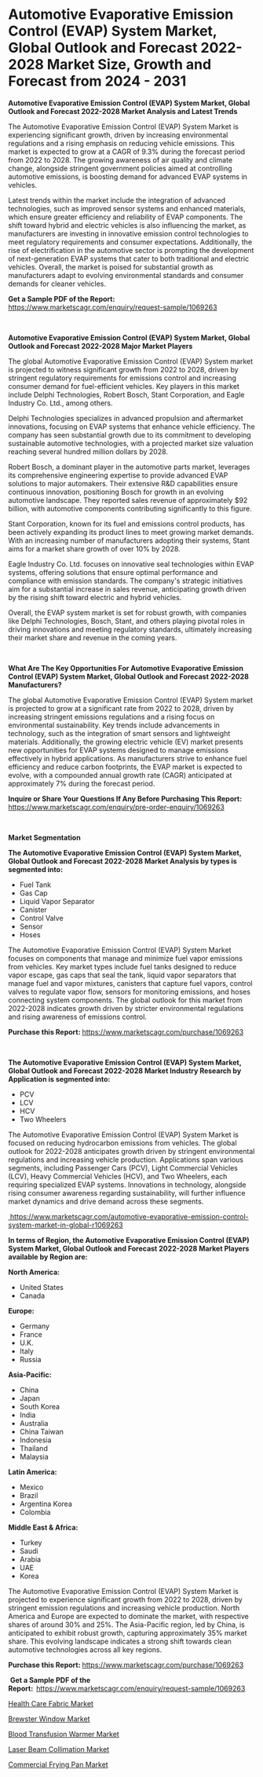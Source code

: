 <p><h1>Automotive Evaporative Emission Control (EVAP) System Market, Global Outlook and Forecast 2022-2028 Market Size, Growth and Forecast from 2024 - 2031</h1></p><p><strong>Automotive Evaporative Emission Control (EVAP) System Market, Global Outlook and Forecast 2022-2028 Market Analysis and Latest Trends</strong></p>
<p><p>The Automotive Evaporative Emission Control (EVAP) System Market is experiencing significant growth, driven by increasing environmental regulations and a rising emphasis on reducing vehicle emissions. This market is expected to grow at a CAGR of 9.3% during the forecast period from 2022 to 2028. The growing awareness of air quality and climate change, alongside stringent government policies aimed at controlling automotive emissions, is boosting demand for advanced EVAP systems in vehicles.</p><p>Latest trends within the market include the integration of advanced technologies, such as improved sensor systems and enhanced materials, which ensure greater efficiency and reliability of EVAP components. The shift toward hybrid and electric vehicles is also influencing the market, as manufacturers are investing in innovative emission control technologies to meet regulatory requirements and consumer expectations. Additionally, the rise of electrification in the automotive sector is prompting the development of next-generation EVAP systems that cater to both traditional and electric vehicles. Overall, the market is poised for substantial growth as manufacturers adapt to evolving environmental standards and consumer demands for cleaner vehicles.</p></p>
<p><strong>Get a Sample PDF of the Report:&nbsp;</strong> <a href="https://www.marketscagr.com/enquiry/request-sample/1069263?utm_campaign=1848&utm_medium=2&utm_source=Github&utm_content=ia&utm_term=27122024&utm_id=automotive-evaporative-emission-control-evap-system-market-global-outlook-and-forecast-2022-2028">https://www.marketscagr.com/enquiry/request-sample/1069263</a></p>
<p>&nbsp;</p>
<p><strong>Automotive Evaporative Emission Control (EVAP) System Market, Global Outlook and Forecast 2022-2028 Major Market Players</strong></p>
<p><p>The global Automotive Evaporative Emission Control (EVAP) System market is projected to witness significant growth from 2022 to 2028, driven by stringent regulatory requirements for emissions control and increasing consumer demand for fuel-efficient vehicles. Key players in this market include Delphi Technologies, Robert Bosch, Stant Corporation, and Eagle Industry Co. Ltd., among others.</p><p>Delphi Technologies specializes in advanced propulsion and aftermarket innovations, focusing on EVAP systems that enhance vehicle efficiency. The company has seen substantial growth due to its commitment to developing sustainable automotive technologies, with a projected market size valuation reaching several hundred million dollars by 2028.</p><p>Robert Bosch, a dominant player in the automotive parts market, leverages its comprehensive engineering expertise to provide advanced EVAP solutions to major automakers. Their extensive R&D capabilities ensure continuous innovation, positioning Bosch for growth in an evolving automotive landscape. They reported sales revenue of approximately $92 billion, with automotive components contributing significantly to this figure.</p><p>Stant Corporation, known for its fuel and emissions control products, has been actively expanding its product lines to meet growing market demands. With an increasing number of manufacturers adopting their systems, Stant aims for a market share growth of over 10% by 2028.</p><p>Eagle Industry Co. Ltd. focuses on innovative seal technologies within EVAP systems, offering solutions that ensure optimal performance and compliance with emission standards. The company's strategic initiatives aim for a substantial increase in sales revenue, anticipating growth driven by the rising shift toward electric and hybrid vehicles.</p><p>Overall, the EVAP system market is set for robust growth, with companies like Delphi Technologies, Bosch, Stant, and others playing pivotal roles in driving innovations and meeting regulatory standards, ultimately increasing their market share and revenue in the coming years.</p></p>
<p>&nbsp;</p>
<p><strong>What Are The Key Opportunities For Automotive Evaporative Emission Control (EVAP) System Market, Global Outlook and Forecast 2022-2028 Manufacturers?</strong></p>
<p><p>The global Automotive Evaporative Emission Control (EVAP) System market is projected to grow at a significant rate from 2022 to 2028, driven by increasing stringent emissions regulations and a rising focus on environmental sustainability. Key trends include advancements in technology, such as the integration of smart sensors and lightweight materials. Additionally, the growing electric vehicle (EV) market presents new opportunities for EVAP systems designed to manage emissions effectively in hybrid applications. As manufacturers strive to enhance fuel efficiency and reduce carbon footprints, the EVAP market is expected to evolve, with a compounded annual growth rate (CAGR) anticipated at approximately 7% during the forecast period.</p></p>
<p><strong>Inquire or Share Your Questions If Any Before Purchasing This Report:</strong> <a href="https://www.marketscagr.com/enquiry/pre-order-enquiry/1069263?utm_campaign=1848&utm_medium=2&utm_source=Github&utm_content=ia&utm_term=27122024&utm_id=automotive-evaporative-emission-control-evap-system-market-global-outlook-and-forecast-2022-2028">https://www.marketscagr.com/enquiry/pre-order-enquiry/1069263</a></p>
<p>&nbsp;</p>
<p><strong>Market Segmentation</strong></p>
<p><strong>The Automotive Evaporative Emission Control (EVAP) System Market, Global Outlook and Forecast 2022-2028 Market Analysis by types is segmented into:</strong></p>
<p><ul><li>Fuel Tank</li><li>Gas Cap</li><li>Liquid Vapor Separator</li><li>Canister</li><li>Control Valve</li><li>Sensor</li><li>Hoses</li></ul></p>
<p><p>The Automotive Evaporative Emission Control (EVAP) System Market focuses on components that manage and minimize fuel vapor emissions from vehicles. Key market types include fuel tanks designed to reduce vapor escape, gas caps that seal the tank, liquid vapor separators that manage fuel and vapor mixtures, canisters that capture fuel vapors, control valves to regulate vapor flow, sensors for monitoring emissions, and hoses connecting system components. The global outlook for this market from 2022-2028 indicates growth driven by stricter environmental regulations and rising awareness of emissions control.</p></p>
<p><strong>Purchase this Report:&nbsp;</strong><a href="https://www.marketscagr.com/purchase/1069263?utm_campaign=1848&utm_medium=2&utm_source=Github&utm_content=ia&utm_term=27122024&utm_id=automotive-evaporative-emission-control-evap-system-market-global-outlook-and-forecast-2022-2028">https://www.marketscagr.com/purchase/1069263</a></p>
<p>&nbsp;</p>
<p><strong>The Automotive Evaporative Emission Control (EVAP) System Market, Global Outlook and Forecast 2022-2028 Market Industry Research by Application is segmented into:</strong></p>
<p><ul><li>PCV</li><li>LCV</li><li>HCV</li><li>Two Wheelers</li></ul></p>
<p><p>The Automotive Evaporative Emission Control (EVAP) System Market is focused on reducing hydrocarbon emissions from vehicles. The global outlook for 2022-2028 anticipates growth driven by stringent environmental regulations and increasing vehicle production. Applications span various segments, including Passenger Cars (PCV), Light Commercial Vehicles (LCV), Heavy Commercial Vehicles (HCV), and Two Wheelers, each requiring specialized EVAP systems. Innovations in technology, alongside rising consumer awareness regarding sustainability, will further influence market dynamics and drive demand across these segments.</p></p>
<p><a href="https://www.marketscagr.com/automotive-evaporative-emission-control-system-market-in-global-r1069263?utm_campaign=1848&utm_medium=2&utm_source=Github&utm_content=ia&utm_term=27122024&utm_id=automotive-evaporative-emission-control-evap-system-market-global-outlook-and-forecast-2022-2028">&nbsp;https://www.marketscagr.com/automotive-evaporative-emission-control-system-market-in-global-r1069263</a></p>
<p><strong>In terms of Region, the Automotive Evaporative Emission Control (EVAP) System Market, Global Outlook and Forecast 2022-2028 Market Players available by Region are:</strong></p>
<p>
    <p> <strong> North America: </strong>
        <ul>
            <li>United States</li>
            <li>Canada</li>
        </ul>
        </p> 
    <p> <strong> Europe: </strong>
        <ul>
            <li>Germany</li>
            <li>France</li>
            <li>U.K.</li>
            <li>Italy</li>
            <li>Russia</li>
        </ul>
        </p> 
    <p> <strong> Asia-Pacific: </strong>
        <ul>
            <li>China</li>
            <li>Japan</li>
            <li>South Korea</li>
            <li>India</li>
            <li>Australia</li>
            <li>China Taiwan</li>
            <li>Indonesia</li>
            <li>Thailand</li>
            <li>Malaysia</li>
        </ul>
        </p> 
    <p> <strong> Latin America: </strong>
        <ul>
            <li>Mexico</li>
            <li>Brazil</li>
            <li>Argentina Korea</li>
            <li>Colombia</li>
        </ul>
        </p> 
    <p> <strong> Middle East & Africa: </strong>
        <ul>
            <li>Turkey</li>
            <li>Saudi</li>
            <li>Arabia</li>
            <li>UAE</li>
            <li>Korea</li>
        </ul>
    </p>
    </p>
<p><p>The Automotive Evaporative Emission Control (EVAP) System Market is projected to experience significant growth from 2022 to 2028, driven by stringent emission regulations and increasing vehicle production. North America and Europe are expected to dominate the market, with respective shares of around 30% and 25%. The Asia-Pacific region, led by China, is anticipated to exhibit robust growth, capturing approximately 35% market share. This evolving landscape indicates a strong shift towards clean automotive technologies across all key regions.</p></p>
<p><strong>Purchase this Report: </strong><a href="https://www.marketscagr.com/purchase/1069263?utm_campaign=1848&utm_medium=2&utm_source=Github&utm_content=ia&utm_term=27122024&utm_id=automotive-evaporative-emission-control-evap-system-market-global-outlook-and-forecast-2022-2028">https://www.marketscagr.com/purchase/1069263</a></p>
<p>&nbsp;<strong>Get a Sample PDF of the Report:&nbsp;&nbsp;</strong><a href="https://www.marketscagr.com/enquiry/request-sample/1069263?utm_campaign=1848&utm_medium=2&utm_source=Github&utm_content=ia&utm_term=27122024&utm_id=automotive-evaporative-emission-control-evap-system-market-global-outlook-and-forecast-2022-2028">https://www.marketscagr.com/enquiry/request-sample/1069263</a></p>
<p><strong></strong></p>
<p><p><a href="https://www.linkedin.com/pulse/competitive-landscape-key-trends-health-care-fabric-market-cgghe?utm_campaign=1848&utm_medium=2&utm_source=Github&utm_content=ia&utm_term=27122024&utm_id=automotive-evaporative-emission-control-evap-system-market-global-outlook-and-forecast-2022-2028">Health Care Fabric Market</a></p><p><a href="https://www.linkedin.com/pulse/brewster-window-market-report-product-type-end-use-application-lvpje?utm_campaign=1848&utm_medium=2&utm_source=Github&utm_content=ia&utm_term=27122024&utm_id=automotive-evaporative-emission-control-evap-system-market-global-outlook-and-forecast-2022-2028">Brewster Window Market</a></p><p><a href="https://www.linkedin.com/pulse/future-revenue-growth-blood-transfusion-warmer-market-projected-yxt3e?utm_campaign=1848&utm_medium=2&utm_source=Github&utm_content=ia&utm_term=27122024&utm_id=automotive-evaporative-emission-control-evap-system-market-global-outlook-and-forecast-2022-2028">Blood Transfusion Warmer Market</a></p><p><a href="https://www.linkedin.com/pulse/future-growth-trends-laser-beam-collimation-market-forecasted-7pbde?utm_campaign=1848&utm_medium=2&utm_source=Github&utm_content=ia&utm_term=27122024&utm_id=automotive-evaporative-emission-control-evap-system-market-global-outlook-and-forecast-2022-2028">Laser Beam Collimation Market</a></p><p><a href="https://www.linkedin.com/pulse/comprehensive-study-commercial-frying-pan-market-projected-ya6qe?utm_campaign=1848&utm_medium=2&utm_source=Github&utm_content=ia&utm_term=27122024&utm_id=automotive-evaporative-emission-control-evap-system-market-global-outlook-and-forecast-2022-2028">Commercial Frying Pan Market</a></p></p>